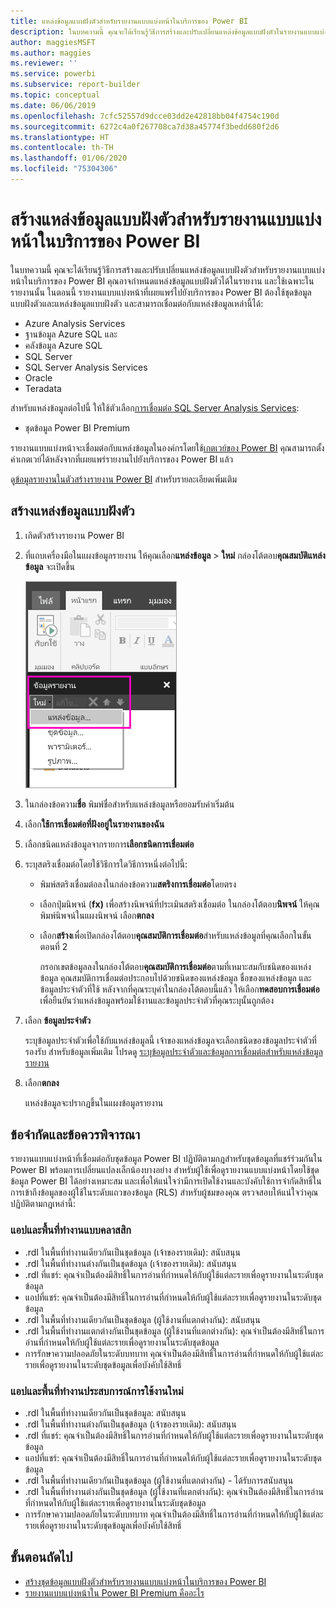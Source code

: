 ```yaml
---
title: แหล่งข้อมูลแบบฝังตัวสำหรับรายงานแบบแบ่งหน้าในบริการของ Power BI
description: ในบทความนี้ คุณจะได้เรียนรู้วิธีการสร้างและปรับเปลี่ยนแหล่งข้อมูลแบบฝังตัวในรายงานแบบแบ่งหน้า ในบริการของ Power BI
author: maggiesMSFT
ms.author: maggies
ms.reviewer: ''
ms.service: powerbi
ms.subservice: report-builder
ms.topic: conceptual
ms.date: 06/06/2019
ms.openlocfilehash: 7cfc52557d9dcce03dd2e42818bb04f4754c190d
ms.sourcegitcommit: 6272c4a0f267708ca7d38a45774f3bedd680f2d6
ms.translationtype: HT
ms.contentlocale: th-TH
ms.lasthandoff: 01/06/2020
ms.locfileid: "75304306"
---
```

# <a name="create-an-embedded-data-source-for-paginated-reports-in-the-power-bi-service"></a>สร้างแหล่งข้อมูลแบบฝังตัวสำหรับรายงานแบบแบ่งหน้าในบริการของ Power BI

ในบทความนี้ คุณจะได้เรียนรู้วิธีการสร้างและปรับเปลี่ยนแหล่งข้อมูลแบบฝังตัวสำหรับรายงานแบบแบ่งหน้าในบริการของ Power BI คุณอาจกำหนดแหล่งข้อมูลแบบฝังตัวได้ในรายงาน และใช้เฉพาะในรายงานนั้น ในตอนนี้ รายงานแบบแบ่งหน้าที่เผยแพร่ไปยังบริการของ Power BI ต้องใช้ชุดข้อมูลแบบฝังตัวและแหล่งข้อมูลแบบฝังตัว และสามารถเชื่อมต่อกับแหล่งข้อมูลเหล่านี้ได้:

- Azure Analysis Services
- ฐานข้อมูล Azure SQL และ 
- คลังข้อมูล Azure SQL
- SQL Server
- SQL Server Analysis Services
- Oracle 
- Teradata 

สำหรับแหล่งข้อมูลต่อไปนี้ ให้ใช้ตัวเลือก[การเชื่อมต่อ SQL Server Analysis Services](service-premium-connect-tools.md):

- ชุดข้อมูล Power BI Premium

รายงานแบบแบ่งหน้าจะเชื่อมต่อกับแหล่งข้อมูลในองค์กรโดยใช้[เกตเวย์ของ Power BI](service-gateway-onprem.md) คุณสามารถตั้งค่าเกตเวย์ได้หลังจากที่เผยแพร่รายงานไปยังบริการของ Power BI แล้ว

ดู[ข้อมูลรายงานในตัวสร้างรายงาน Power BI](report-builder-data.md) สำหรับรายละเอียดเพิ่มเติม

## <a name="create-an-embedded-data-source"></a>สร้างแหล่งข้อมูลแบบฝังตัว
  
1. เกิดตัวสร้างรายงาน Power BI

1. ที่แถบเครื่องมือในแผงข้อมูลรายงาน ให้คุณเลือก**แหล่งข้อมูล** > **ใหม่** กล่องโต้ตอบ**คุณสมบัติแหล่งข้อมูล** จะเปิดขึ้น

    ![แหล่งข้อมูลใหม่](media/paginated-reports-embedded-data-source/power-bi-paginated-new-data-source.png)
  
2.  ในกล่องข้อความ**ชื่อ** พิมพ์ชื่อสำหรับแหล่งข้อมูลหรือยอมรับค่าเริ่มต้น  
  
3.  เลือก**ใช้การเชื่อมต่อที่ฝังอยู่ในรายงานของฉัน**  
  
1.  เลือกชนิดแหล่งข้อมูลจากรายการ**เลือกชนิดการเชื่อมต่อ** 

1.  ระบุสตริงเชื่อมต่อโดยใช้วิธีการใดวิธีการหนึ่งต่อไปนี้:  
  
    -   พิมพ์สตริงเชื่อมต่อลงในกล่องข้อความ**สตริงการเชื่อมต่อ**โดยตรง 
  
    -   เลือกปุ่มนิพจน์ (**fx)** เพื่อสร้างนิพจน์ที่ประเมินสตริงเชื่อมต่อ ในกล่องโต้ตอบ**นิพจน์** ให้คุณพิมพ์นิพจน์ในแผงนิพจน์ เลือก**ตกลง** 
  
    -   เลือก**สร้าง**เพื่อเปิดกล่องโต้ตอบ**คุณสมบัติการเชื่อมต่อ**สำหรับแหล่งข้อมูลที่คุณเลือกในขั้นตอนที่ 2  
  
        กรอกเขตข้อมูลลงในกล่องโต้ตอบ**คุณสมบัติการเชื่อมต่อ**ตามที่เหมาะสมกับชนิดของแหล่งข้อมูล คุณสมบัติการเชื่อมต่อประกอบไปด้วยชนิดของแหล่งข้อมูล ชื่อของแหล่งข้อมูล และข้อมูลประจำตัวที่ใช้ หลังจากที่คุณระบุค่าในกล่องโต้ตอบนี้แล้ว ให้เลือก**ทดสอบการเชื่อมต่อ**เพื่อยืนยันว่าแหล่งข้อมูลพร้อมใช้งานและข้อมูลประจำตัวที่คุณระบุนั้นถูกต้อง  
  
4.  เลือก **ข้อมูลประจำตัว**  
  
     ระบุข้อมูลประจำตัวเพื่อใช้กับแหล่งข้อมูลนี้ เจ้าของแหล่งข้อมูลจะเลือกชนิดของข้อมูลประจำตัวที่รองรับ สำหรับข้อมูลเพิ่มเติม โปรดดู [ระบุข้อมูลประจำตัวและข้อมูลการเชื่อมต่อสำหรับแหล่งข้อมูลรายงาน](https://docs.microsoft.com/sql/reporting-services/report-data/specify-credential-and-connection-information-for-report-data-sources)
  
5.  เลือก**ตกลง**  
  
     แหล่งข้อมูลจะปรากฏขึ้นในแผงข้อมูลรายงาน  
     
## <a name="limitations-and-considerations"></a>ข้อจำกัดและข้อควรพิจารณา

รายงานแบบแบ่งหน้าที่เชื่อมต่อกับชุดข้อมูล Power BI ปฏิบัติตามกฎสำหรับชุดข้อมูลที่แชร์ร่วมกันใน Power BI พร้อมการเปลี่ยนแปลงเล็กน้องบางอย่าง  สำหรับผู้ใช้เพื่อดูรายงานแบบแบ่งหน้าโดยใช้ชุดข้อมูล Power BI ได้อย่างเหมาะสม และเพื่อให้แน่ใจว่ามีการเปิดใช้งานและบังคับใช้การจำกัดสิทธิ์ในการเข้าถึงข้อมูลของผู้ใช้ในระดับแถวของข้อมูล (RLS)  สำหรับผู้ชมของคุณ ตรวจสอบให้แน่ใจว่าคุณปฏิบัติตามกฎเหล่านี้:

### <a name="classic-apps-and-workspaces"></a>แอปและพื้นที่ทำงานแบบคลาสสิก

- .rdl ในพื้นที่ทำงานเดียวกันเป็นชุดข้อมูล (เจ้าของรายเดิม): สนับสนุน
- .rdl ในพื้นที่ทำงานต่างกันเป็นชุดข้อมูล (เจ้าของรายเดิม): สนับสนุน
- .rdl ที่แชร์: คุณจำเป็นต้องมีสิทธิ์ในการอ่านที่กำหนดให้กับผู้ใช้แต่ละรายเพื่อดูรายงานในระดับชุดข้อมูล
- แอปที่แชร์: คุณจำเป็นต้องมีสิทธิ์ในการอ่านที่กำหนดให้กับผู้ใช้แต่ละรายเพื่อดูรายงานในระดับชุดข้อมูล
- .rdl ในพื้นที่ทำงานเดียวกันเป็นชุดข้อมูล (ผู้ใช้งานที่แตกต่างกัน): สนับสนุน
- .rdl ในพื้นที่ทำงานแตกต่างกันเป็นชุดข้อมูล (ผู้ใช้งานที่แตกต่างกัน): คุณจำเป็นต้องมีสิทธิ์ในการอ่านที่กำหนดให้กับผู้ใช้แต่ละรายเพื่อดูรายงานในระดับชุดข้อมูล
- การรักษาความปลอดภัยในระดับบทบาท คุณจำเป็นต้องมีสิทธิ์ในการอ่านที่กำหนดให้กับผู้ใช้แต่ละรายเพื่อดูรายงานในระดับชุดข้อมูลเพื่อบังคับใช้สิทธิ์

### <a name="new-experience-apps-and-workspaces"></a>แอปและพื้นที่ทำงานประสบการณ์การใช้งานใหม่

- .rdl ในพื้นที่ทำงานเดียวกันเป็นชุดข้อมูล: สนับสนุน
- .rdl ในพื้นที่ทำงานต่างกันเป็นชุดข้อมูล (เจ้าของรายเดิม): สนับสนุน
- .rdl ที่แชร์: คุณจำเป็นต้องมีสิทธิ์ในการอ่านที่กำหนดให้กับผู้ใช้แต่ละรายเพื่อดูรายงานในระดับชุดข้อมูล
- แอปที่แชร์: คุณจำเป็นต้องมีสิทธิ์ในการอ่านที่กำหนดให้กับผู้ใช้แต่ละรายเพื่อดูรายงานในระดับชุดข้อมูล
- .rdl ในพื้นที่ทำงานเดียวกันเป็นชุดข้อมูล (ผู้ใช้งานที่แตกต่างกัน) - ได้รับการสนับสนุน
- .rdl ในพื้นที่ทำงานต่างกันเป็นชุดข้อมูล (ผู้ใช้งานที่แตกต่างกัน): คุณจำเป็นต้องมีสิทธิ์ในการอ่านที่กำหนดให้กับผู้ใช้แต่ละรายเพื่อดูรายงานในระดับชุดข้อมูล
- การรักษาความปลอดภัยในระดับบทบาท คุณจำเป็นต้องมีสิทธิ์ในการอ่านที่กำหนดให้กับผู้ใช้แต่ละรายเพื่อดูรายงานในระดับชุดข้อมูลเพื่อบังคับใช้สิทธิ์

## <a name="next-steps"></a>ขั้นตอนถัดไป

- [สร้างชุดข้อมูลแบบฝังตัวสำหรับรายงานแบบแบ่งหน้าในบริการของ Power BI](paginated-reports-create-embedded-dataset.md)
- [รายงานแบบแบ่งหน้าใน Power BI Premium คืออะไร](paginated-reports-report-builder-power-bi.md)
